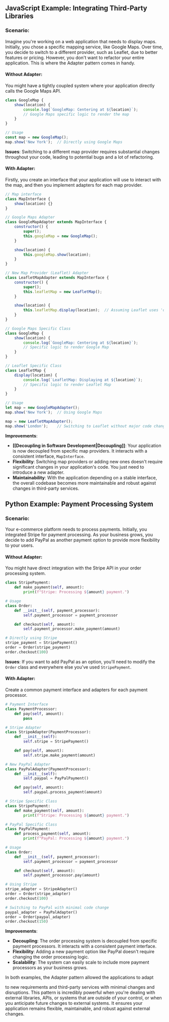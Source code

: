 
## JavaScript Example: Integrating Third-Party Libraries

### Scenario: 
Imagine you're working on a web application that needs to display maps. Initially, you chose a specific mapping service, like Google Maps. Over time, you decide to switch to a different provider, such as Leaflet, due to better features or pricing. However, you don't want to refactor your entire application. This is where the Adapter pattern comes in handy.

#### Without Adapter:
You might have a tightly coupled system where your application directly calls the Google Maps API.

```javascript
class GoogleMap {
    show(location) {
        console.log(`GoogleMap: Centering at ${location}`);
        // Google Maps specific logic to render the map
    }
}

// Usage
const map = new GoogleMap();
map.show('New York');  // Directly using Google Maps
```

**Issues**: Switching to a different map provider requires substantial changes throughout your code, leading to potential bugs and a lot of refactoring.

#### With Adapter:

Firstly, you create an interface that your application will use to interact with the map, and then you implement adapters for each map provider.

```javascript
// Map interface
class MapInterface {
    show(location) {}
}

// Google Maps Adapter
class GoogleMapAdapter extends MapInterface {
    constructor() {
        super();
        this.googleMap = new GoogleMap();
    }

    show(location) {
        this.googleMap.show(location);
    }
}

// New Map Provider (Leaflet) Adapter
class LeafletMapAdapter extends MapInterface {
    constructor() {
        super();
        this.leafletMap = new LeafletMap();
    }

    show(location) {
        this.leafletMap.display(location);  // Assuming Leaflet uses 'display' method
    }
}

// Google Maps Specific Class
class GoogleMap {
    show(location) {
        console.log(`GoogleMap: Centering at ${location}`);
        // Specific logic to render Google Map
    }
}

// Leaflet Specific Class
class LeafletMap {
    display(location) {
        console.log(`LeafletMap: Displaying at ${location}`);
        // Specific logic to render Leaflet Map
    }
}

// Usage
let map = new GoogleMapAdapter();
map.show('New York');  // Using Google Maps

map = new LeafletMapAdapter();
map.show('London');    // Switching to Leaflet without major code changes
```

**Improvements**: 
- **[[Decoupling in Software Development|Decoupling]]**: Your application is now decoupled from specific map providers. It interacts with a consistent interface, `MapInterface`.
- **Flexibility**: Switching map providers or adding new ones doesn't require significant changes in your application's code. You just need to introduce a new adapter.
- **Maintainability**: With the application depending on a stable interface, the overall codebase becomes more maintainable and robust against changes in third-party services.

## Python Example: Payment Processing System

### Scenario:
Your e-commerce platform needs to process payments. Initially, you integrated Stripe for payment processing. As your business grows, you decide to add PayPal as another payment option to provide more flexibility to your users.

#### Without Adapter:
You might have direct integration with the Stripe API in your order processing system.

```python
class StripePayment:
    def make_payment(self, amount):
        print(f"Stripe: Processing ${amount} payment.")

# Usage
class Order:
    def __init__(self, payment_processor):
        self.payment_processor = payment_processor

    def checkout(self, amount):
        self.payment_processor.make_payment(amount)

# Directly using Stripe
stripe_payment = StripePayment()
order = Order(stripe_payment)
order.checkout(100)
```

**Issues**: If you want to add PayPal as an option, you'll need to modify the `Order` class and everywhere else you've used `StripePayment`.

#### With Adapter:

Create a common payment interface and adapters for each payment processor.

```python
# Payment Interface
class PaymentProcessor:
    def pay(self, amount):
        pass

# Stripe Adapter
class StripeAdapter(PaymentProcessor):
    def __init__(self):
        self.stripe = StripePayment()

    def pay(self, amount):
        self.stripe.make_payment(amount)

# New PayPal Adapter
class PayPalAdapter(PaymentProcessor):
    def __init__(self):
        self.paypal = PayPalPayment()

    def pay(self, amount):
        self.paypal.process_payment(amount)

# Stripe Specific Class
class StripePayment:
    def make_payment(self, amount):
        print(f"Stripe: Processing ${amount} payment.")

# PayPal Specific Class
class PayPalPayment:
    def process_payment(self, amount):
        print(f"PayPal: Processing ${amount} payment.")

# Usage
class Order:
    def __init__(self, payment_processor):
        self.payment_processor = payment_processor

    def checkout(self, amount):
        self.payment_processor.pay(amount)

# Using Stripe
stripe_adapter = StripeAdapter()
order = Order(stripe_adapter)
order.checkout(100)

# Switching to PayPal with minimal code change
paypal_adapter = PayPalAdapter()
order = Order(paypal_adapter)
order.checkout(150)
```

**Improvements**: 
- **Decoupling**: The order processing system is decoupled from specific payment processors. It interacts with a consistent payment interface.
- **Flexibility**: Adding a new payment option like PayPal doesn't require changing the order processing logic.
- **Scalability**: The system can easily scale to include more payment processors as your business grows.

In both examples, the Adapter pattern allowed the applications to adapt

 to new requirements and third-party services with minimal changes and disruptions. This pattern is incredibly powerful when you're dealing with external libraries, APIs, or systems that are outside of your control, or when you anticipate future changes to external systems. It ensures your application remains flexible, maintainable, and robust against external changes.
